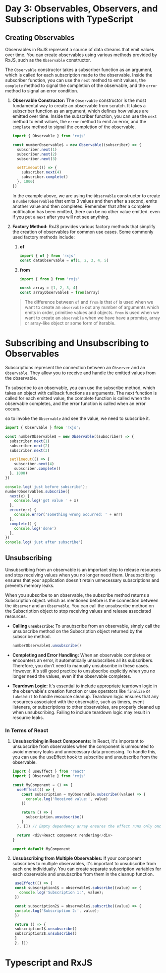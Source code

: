 # Day 3: Observables, Observers, and Subscriptions with TypeScript

## Creating Observables

Observables in RxJS represent a source of data streams that emit values over time. You can create observables using various methods provided by RxJS, such as the `Observable` constructor.

The `Observable` constructor takes a subscriber function as an argument, which is called for each subscription made to the observable. Inside the subscriber function, you can use the `next` method to emit values, the `complete` method to signal the completion of the observable, and the `error` method to signal an error condition.

1. **Observable Constructor:** The `Observable` constructor is the most fundamental way to create an observable from scratch. It takes a subscriber function as an argument, which defines how values are emitted over time. Inside the subscriber function, you can use the `next` method to emit values, the `error` method to emit an error, and the `complete` method to signal the completion of the observable.

   ```typescript
   import { Observable } from 'rxjs'

   const numberObservable$ = new Observable((subscriber) => {
     subscriber.next(1)
     subscriber.next(2)
     subscriber.next(3)

     setTimeout(() => {
       subscriber.next(4)
       subscriber.complete()
     }, 1000)
   })
   ```

   In the example above, we are using the `Observable` constructor to create a `numberObservable$` that emits 3 values and then after a second, emits another value and then completes. Remember that after a complete notification has been emitted, there can be no other value emitted. even if you put a `next` after you will not see anything.

2. **Factory Method:** RxJS provides various factory methods that simplify the creation of observables for common use cases. Some commonly used factory methods include:

   1. **of**

      ```javascript
      import { of } from 'rxjs'
      const dataObservable = of(1, 2, 3, 4, 5)
      ```

   1. **from**

      ```javascript
      import { from } from 'rxjs'

      const array = [1, 2, 3, 4]
      const arrayObservable$ = from(array)
      ```

   > The difference between `of` and `from` is that `of` is used when we want to create an `observable` out any number of arguments which emits in order, primitive values and objects. `from` is used when we want to create an `observable` when we have have a promise, array or array-like object or some form of iterable.

# Subscribing and Unsubscribing to Observables

Subscriptions represent the connection between an `Observer` and an `Observable`. They allow you to receive and handle the emitted values from the observable.

To subscribe to an observable, you can use the subscribe method, which takes an object with callback functions as arguments. The next function is called for each emitted value, the complete function is called when the observable completes, and the error function is called when an error occurs.

so to invoke the `Observable` and see the value, we need to subscribe it.

```JavaScript
import { Observable } from 'rxjs';

const numberObservable$ = new Observable((subscriber) => {
  subscriber.next(1)
  subscriber.next(2)
  subscriber.next(3)

  setTimeout(() => {
    subscriber.next(4)
    subscriber.complete()
  }, 1000)
})

console.log('just before subscribe');
numberObservable$.subscribe({
  next(x) {
    console.log('got value ' + x)
  },
  error(err) {
    console.error('something wrong occurred: ' + err)
  },
  complete() {
    console.log('done')
  },
})
console.log('just after subscribe')
```

## Unsubscribing

Unsubscribing from an observable is an important step to release resources and stop receiving values when you no longer need them. Unsubscribing ensures that your application doesn't retain unnecessary subscriptions and prevents memory leaks.

When you subscribe to an observable, the subscribe method returns a Subscription object. which as mentioned before is the connection between the `Observer` and an `Observable`. You can call the unsubscribe method on the Subscription object to stop receiving values and release associated resources.

- **Calling `unsubscribe`:** To unsubscribe from an observable, simply call the unsubscribe method on the Subscription object returned by the subscribe method.

  ```javascript
  numberObservable$.unsubscribe()
  ```

- **Completing and Error Handling:** When an observable completes or encounters an error, it automatically unsubscribes all its subscribers. Therefore, you don't need to manually unsubscribe in these cases. However, it's still good practice to unsubscribe explicitly when you no longer need the values, even if the observable completes.

- **Teardown Logic:** It's essential to include appropriate teardown logic in the observable's creation function or use operators like `finalize` or `takeUntil` to handle resource cleanup. Teardown logic ensures that any resources associated with the observable, such as timers, event listeners, or subscriptions to other observables, are properly cleaned up when unsubscribing. Failing to include teardown logic may result in resource leaks.

### In Terms of React

1. **Unsubscribing in React Components:** In React, it's important to unsubscribe from observables when the component is unmounted to avoid memory leaks and unnecessary data processing. To handle this, you can use the useEffect hook to subscribe and unsubscribe from the observable.

   ```javascript
   import { useEffect } from 'react'
   import { Observable } from 'rxjs'

   const MyComponent = () => {
     useEffect(() => {
       const subscription = myObservable.subscribe((value) => {
         console.log('Received value:', value)
       })

       return () => {
         subscription.unsubscribe()
       }
     }, []) // Empty dependency array ensures the effect runs only once

     return <div>React component rendering</div>
   }

   export default MyComponent
   ```

2. **Unsubscribing from Multiple Observables:** If your component subscribes to multiple observables, it's important to unsubscribe from each one individually. You can create separate subscription variables for each observable and unsubscribe from them in the cleanup function.

   ```JavaScript
    useEffect(() => {
    const subscription1$ = observable$.subscribe((value) => {
      console.log('Subscription 1:', value);
    })

    const subscription2$ = observable$.subscribe((value) => {
    console.log('Subscription 2:', value);
    })

    return () => {
    subscription1$.unsubscribe()
    subscription2$.unsubscribe()
    }
    }, [])
   ```

# Typescript and RxJS
